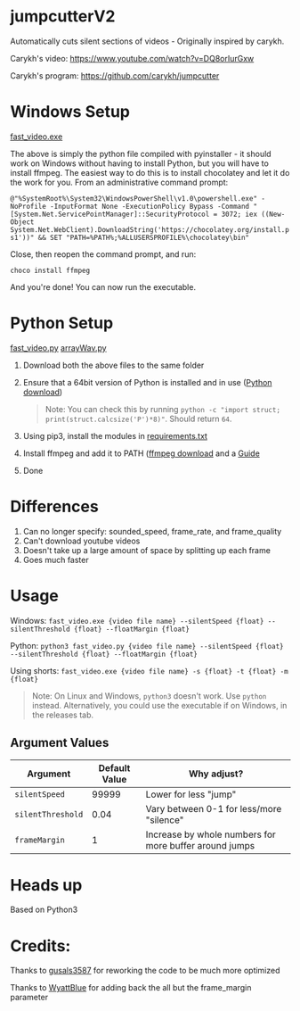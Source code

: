 # jumpcutterV2
Automatically cuts silent sections of videos - Originally inspired by carykh.

Carykh's video: https://www.youtube.com/watch?v=DQ8orIurGxw

Carykh's program: https://github.com/carykh/jumpcutter

# Windows Setup
[fast_video.exe](https://github.com/seaty6/jumpcutterV2/releases/latest/download/fast_video.exe)

The above is simply the python file compiled with pyinstaller - it should work on Windows without having to install Python, but you will have to install ffmpeg. The easiest way to do this is to install chocolatey and let it do the work for you.
From an administrative command prompt:

```@"%SystemRoot%\System32\WindowsPowerShell\v1.0\powershell.exe" -NoProfile -InputFormat None -ExecutionPolicy Bypass -Command " [System.Net.ServicePointManager]::SecurityProtocol = 3072; iex ((New-Object System.Net.WebClient).DownloadString('https://chocolatey.org/install.ps1'))" && SET "PATH=%PATH%;%ALLUSERSPROFILE%\chocolatey\bin"```

Close, then reopen the command prompt, and run:

`choco install ffmpeg`

And you're done! You can now run the executable.

# Python Setup
[fast_video.py](https://github.com/seaty6/jumpcutterV2/releases/latest/download/fast_video.py)
[arrayWav.py](https://github.com/seaty6/jumpcutterV2/releases/latest/download/arrayWav.py)

1. Download both the above files to the same folder
2. Ensure that a 64bit version of Python is installed and in use ([Python download](https://www.python.org/downloads/))

    > Note: You can check this by running `python -c "import struct; print(struct.calcsize('P')*8)"`. Should return `64`.

3. Using pip3, install the modules in [requirements.txt](https://github.com/seaty6/jumpcutterV2/releases/latest/download/requirements.txt)
4. Install ffmpeg and add it to PATH ([ffmpeg download](https://www.ffmpeg.org/download.html) and a [Guide](https://windowsloop.com/install-ffmpeg-windows-10/)
5. Done

# Differences
1. Can no longer specify: sounded_speed, frame_rate, and frame_quality
2. Can't download youtube videos
3. Doesn't take up a large amount of space by splitting up each frame
4. Goes much faster

# Usage
Windows:
`fast_video.exe {video file name} --silentSpeed {float} --silentThreshold {float} --floatMargin {float}`

Python:
`python3 fast_video.py {video file name} --silentSpeed {float} --silentThreshold {float} --floatMargin {float}`

Using shorts:
`fast_video.exe {video file name} -s {float} -t {float} -m {float}`

> Note: On Linux and Windows, `python3` doesn't work. Use `python` instead. Alternatively, you could use the executable if on Windows, in the releases tab.

## Argument Values
| Argument | Default Value | Why adjust? |
| -------- | ------------- | ---------- |
| `silentSpeed` | 99999 | Lower for less "jump" |
| `silentThreshold` | 0.04 | Vary between 0-1 for less/more "silence" |
| `frameMargin` | 1 | Increase by whole numbers for more buffer around jumps |

# Heads up
Based on Python3

# Credits:
Thanks to [gusals3587](https://github.com/gusals3587/jumpcutterV2) for reworking the code to be much more optimized

Thanks to [WyattBlue](https://github.com/WyattBlue/jumpcutterV2) for adding back the all but the frame_margin parameter
